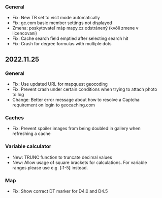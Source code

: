 
### General
- Fix: New TB set to visit mode automatically
- Fix: gc.com basic member settings not displayed
- Zmena: poskytovateľ máp mapy.cz odstránený (kvôli zmene v licencovaní)
- Fix: Cache search field emptied after selecting search hit
- Fix: Crash for degree formulas with multiple dots

## 2022.11.25

### General
- Fix: Use updated URL for mapquest geocoding
- Fix: Prevent crash under certain conditions when trying to attach photo to log
- Change: Better error message about how to resolve a Captcha requirement on login to geocaching.com

### Caches
- Fix: Prevent spoiler images from being doubled in gallery when refreshing a cache

### Variable calculator
- New: TRUNC function to truncate decimal values
- New: Allow usage of square brackets for calculations. For variable ranges please use e.g. \[:1-5\] instead.

### Map
- Fix: Show correct DT marker for D4.0 and D4.5
